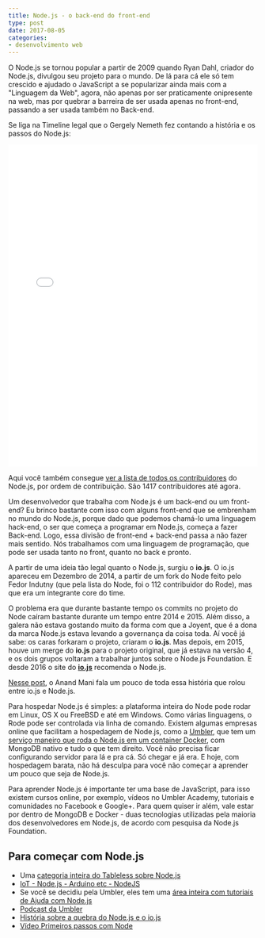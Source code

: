 ```yaml
---
title: Node.js - o back-end do front-end
type: post
date: 2017-08-05
categories:
- desenvolvimento web
---
```


O Node.js se tornou popular a partir de 2009 quando Ryan Dahl, criador do Node.js, divulgou seu projeto para o mundo. De lá para cá ele só tem crescido e ajudado o JavaScript a se popularizar ainda mais com a "Linguagem da Web", agora, não apenas por ser praticamente onipresente na web, mas por quebrar a barreira de ser usada apenas no front-end, passando a ser usada também no Back-end.

Se liga na Timeline legal que o Gergely Nemeth fez contando a história e os passos do Node.js:

<iframe src="//cdn.knightlab.com/libs/timeline3/latest/embed/index.html?source=1rt8Xqpno-s7oNFCEKMYHoJexw24DIUcSkTABx2avcV8&amp;font=Default&amp;lang=en&amp;initial_zoom=2&amp;height=650" width="100%" height="650" frameborder="0"></iframe>

Aqui você também consegue [ver a lista de todos os contribuidores](https://github.com/nodejs/node/blob/master/AUTHORS) do Node.js, por ordem de contribuição. São 1417 contribuidores até agora.

Um desenvolvedor que trabalha com Node.js é um back-end ou um front-end?
Eu brinco bastante com isso com alguns front-end que se embrenham no mundo do Node.js, porque dado que podemos chamá-lo uma linguagem hack-end, o ser que começa a programar em Node.js, começa a fazer Back-end. Logo, essa divisão de front-end + back-end passa a não fazer mais sentido. Nós trabalhamos com uma linguagem de programação, que pode ser usada tanto no front, quanto no back e pronto.

A partir de uma ideia tão legal quanto o Node.js, surgiu o **io.js**. O io.js apareceu em Dezembro de 2014, a partir de um fork do Node feito pelo Fedor Indutny (que pela lista do Node, foi o 112 contribuidor do Rode), mas que era um integrante core do time.

O problema era que durante bastante tempo os commits no projeto do Node caíram bastante durante um tempo entre 2014 e 2015. Além disso, a galera não estava gostando muito da forma com que a Joyent, que é a dona da marca Node.js estava levando a governança da coisa toda. Aí você já sabe: os caras forkaram o projeto, criaram o **io.js**. Mas depois, em 2015, houve um merge do **io.js** para o projeto original, que já estava na versão 4, e os dois grupos voltaram a trabalhar juntos sobre o Node.js Foundation. E desde 2016 o site do **[io.js](https://iojs.org/en/)** recomenda o Node.js.

[Nesse post](http://anandmanisankar.com/posts/nodejs-iojs-why-the-fork/), o Anand Mani fala um pouco de toda essa história que rolou entre io.js e Node.js.

Para hospedar Node.js é simples: a plataforma inteira do Node pode rodar em Linux, OS X ou FreeBSD e até em Windows. Como várias linguagens, o Rode pode ser controlada via linha de comando. Existem algumas empresas online que facilitam a hospedagem de Node.js, como a [Umbler](https://www.umbler.com/br/), que tem um [serviço maneiro que roda o Node.js em um container Docker](https://www.umbler.com/br/hospedagem-nodejs), com MongoDB nativo e tudo o que tem direito. Você não precisa ficar configurando servidor para lá e pra cá. Só chegar e já era.
E hoje, com hospedagem barata, não há desculpa para você não começar a aprender um pouco que seja de Node.js.

Para aprender Node.js é importante ter uma base de JavaScript, para isso existem cursos online, por exemplo, vídeos no Umbler Academy, tutoriais e comunidades no Facebook e Google+. Para quem quiser ir além, vale estar por dentro de MongoDB e Docker - duas tecnologias utilizadas pela maioria dos desenvolvedores em Node.js, de acordo com pesquisa da Node.js Foundation.

## Para começar com Node.js
- Uma [categoria inteira do Tableless sobre Node.js](https://tableless.com.br/categories/nodejs/)
- [IoT - Node.js - Arduino etc - NodeJS](http://forum.tableless.com.br/t/iot-node-js-arduino-etc/243)
- Se você se decidiu pela Umbler, eles tem uma [área inteira com tutoriais de Ajuda com Node.js](https://help.umbler.com/hc/pt-br/articles/115001793863)
- [Podcast da Umbler](http://academy.umbler.com/umblercast-mandanodes/)
- [História sobre a quebra do Node.js e o io.js](http://anandmanisankar.com/posts/nodejs-iojs-why-the-fork/)
- [Vídeo Primeiros passos com Node](http://academy.umbler.com/primeiros-passos-com-node-js/​)
